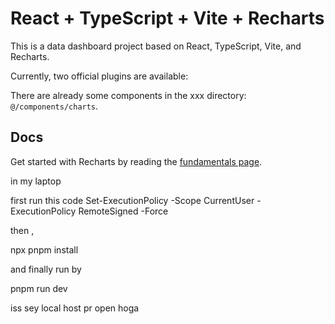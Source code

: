 # React + TypeScript + Vite + Recharts

This is a data dashboard project based on React, TypeScript, Vite, and Recharts.

Currently, two official plugins are available:

There are already some components in the xxx directory: `@/components/charts`.

## Docs

Get started with Recharts by reading the [fundamentals page](https://recharts.org/en-US/api).

in my laptop 

first run this code
Set-ExecutionPolicy -Scope CurrentUser -ExecutionPolicy RemoteSigned -Force

then , 

npx pnpm install

and finally run by 

pnpm run dev

iss sey local host pr open hoga
